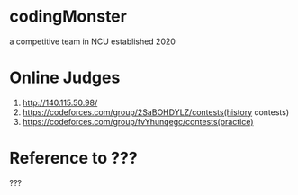 # codingMonster
a competitive team in NCU established 2020

# Online Judges
1. http://140.115.50.98/
2. https://codeforces.com/group/2SaBOHDYLZ/contests(history contests)
3. https://codeforces.com/group/fvYhunqegc/contests(practice)

# Reference to ???
???
